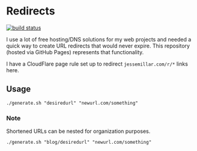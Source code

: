 # Redirects

[![build status](https://github.com/jessemillar/redirects/actions/workflows/check-links.yml/badge.svg)](https://github.com/jessemillar/redirects/actions/workflows/check-links.yml)

I use a lot of free hosting/DNS solutions for my web projects and needed a quick way to create URL redirects that would never expire. This repository (hosted via GitHub Pages) represents that functionality.

I have a CloudFlare page rule set up to redirect `jessemillar.com/r/*` links here.

## Usage

```
./generate.sh "desiredurl" "newurl.com/something"
```

### Note

Shortened URLs can be nested for organization purposes.

```
./generate.sh "blog/desiredurl" "newurl.com/something"
```
